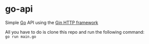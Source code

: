 # go-api
Simple [Go](https://github.com/golang/go) API using the [Gin HTTP framework](https://github.com/gin-gonic/gin)

All you have to do is clone this repo and run the following command:<br>`go run main.go`
